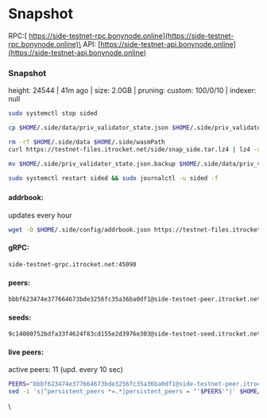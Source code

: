 # Snapshot

RPC:[ https://side-testnet-rpc.bonynode.online](https://side-testnet-rpc.bonynode.online)\
API: [https://side-testnet-api.bonynode.online](https://side-testnet-api.bonynode.online)



### Snapshot <a href="#snap" id="snap"></a>

height: 24544 | 41m ago | size: 2.0GB | pruning: custom: 100/0/10 | indexer: null

```bash
sudo systemctl stop sided

cp $HOME/.side/data/priv_validator_state.json $HOME/.side/priv_validator_state.json.backup

rm -rf $HOME/.side/data $HOME/.side/wasmPath
curl https://testnet-files.itrocket.net/side/snap_side.tar.lz4 | lz4 -dc - | tar -xf - -C $HOME/.side

mv $HOME/.side/priv_validator_state.json.backup $HOME/.side/data/priv_validator_state.json

sudo systemctl restart sided && sudo journalctl -u sided -f
```

### &#x20;<a href="#snap" id="snap"></a>

#### addrbook: <a href="#addrbook" id="addrbook"></a>

updates every hour

```bash
wget -O $HOME/.side/config/addrbook.json https://testnet-files.itrocket.net/side/addrbook.json
```

#### gRPC: <a href="#grpc" id="grpc"></a>

```bash
side-testnet-grpc.itrocket.net:45090
```

#### peers: <a href="#peer" id="peer"></a>

```bash
bbbf623474e377664673bde3256fc35a36ba0df1@side-testnet-peer.itrocket.net:45656
```

#### seeds: <a href="#seed" id="seed"></a>

```bash
9c14080752bdfa33f4624f83cd155e2d3976e303@side-testnet-seed.itrocket.net:45656
```

#### live peers: <a href="#live-peers" id="live-peers"></a>

active peers: 11 (upd. every 10 sec)

```bash
PEERS="bbbf623474e377664673bde3256fc35a36ba0df1@side-testnet-peer.itrocket.net:45656,6decdc5565bf5232cdf5597a7784bfe828c32277@158.220.126.137:11656,e9ee4fb923d5aab89207df36ce660ff1b882fc72@136.243.33.177:21656,169332e1a5aad8e49fced765992201774a754cd0@95.216.27.29:34656,2a6d31c23160e49db1f03a884dc7b9602fffe895@176.9.126.85:30004,c8962c5fe2622e969399f98377e775147425cf3f@173.249.44.60:34656,ca3379b48e196c3ef910a08452b459b0f327fdb6@95.216.3.115:34656,2780ffa710b0d42dacc4eeffb4c6bc145ef6636f@38.129.16.236:26656,bae861fd068a26b90235b3677d28d4f37d747e44@173.212.253.77:26656,b588e261519d49e436fc503af5b602810110bd36@194.163.149.7:26656,e52da5e5fecf65abf9d7a3135196240f065deed3@207.180.212.200:26656"
sed -i 's|^persistent_peers *=.*|persistent_peers = "'$PEERS'"|' $HOME/.side/config/config.toml
```

\


### &#x20;<a href="#snap" id="snap"></a>
